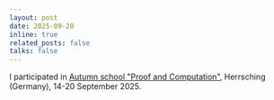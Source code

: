 ```yaml
---
layout: post
date: 2025-09-20
inline: true
related_posts: false
talks: false
---
```


I participated in <a href="https://www.mathematik.uni-muenchen.de/~schwicht/pc25.php">Autumn school "Proof and Computation"</a>, Herrsching (Germany), 14-20 September 2025.